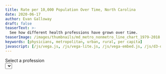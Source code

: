 ```yaml
---
title: Rate per 10,000 Population Over Time, North Carolina
date: 2020-06-17
author: Evan Galloway
draft: false
teaserText: >-
  See how different health professions have grown over time.
teaserImage: /images/thumbnails/md_metro_nonmetro_line_chart_1979-2018.jpg
keywords: [physicians, metropolitan, urban, rural, per capita]
javascript: [/js/vega.js, /js/vega-lite.js, /js/vega-embed.js, /js/d3-dsv.v1.min.js,/js/d3-fetch.v1.min.js,/js/d3-array.v2.min.js,main.js]
---
```

<div class="field"><label class="label">Select a profession</label><div class="control select"><select id="profession-select"></select></div></div>
<div id="vis"></div>